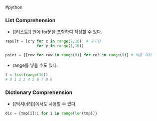 ---
---
#python 
### List Comprehension

- [[리스트]] 안에 for문을 포함하여 작성할 수 있다.

```python
result = [x*y for x in range(2,10)  # 구구단
              for y in range(1,10)]

point = [[row for row in range(9)] for col in range(9)] # 이중 격자
```

+ range를 넣을 수도 있다.
```python
l = list(range(10))
# 0 1 2 3 4 5 6 7 8 9
```

### Dictionary Comprehension
+ [[딕셔너리]]에서도 사용할 수 있다.
```python
dic = {tmp[i]:i for i in range(len(tmp))}
```